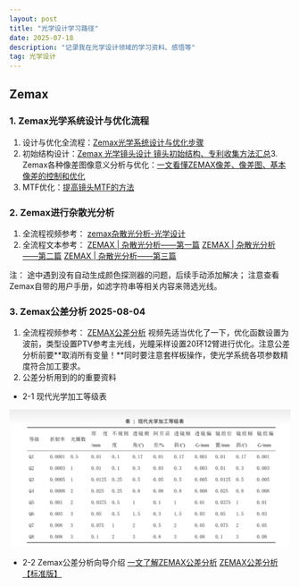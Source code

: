 ```yaml
---
layout: post
title: "光学设计学习路径"
date: 2025-07-18
description: "记录我在光学设计领域的学习资料、感悟等"
tag: 光学设计
---
```

 
## Zemax

### 1. Zemax光学系统设计与优化流程

1. 设计与优化全流程：[Zemax光学系统设计与优化步骤](https://blog.csdn.net/m0_49318917/article/details/140121381)
2. 初始结构设计：[Zemax 光学镜头设计 镜头初始结构、专利收集方法汇总](https://zhuanlan.zhihu.com/p/657223394)3. Zemax各种像差图像意义分析与优化：[一文看懂ZEMAX像差、像差图、基本像差的控制和优化](https://zhuanlan.zhihu.com/p/594043635)
4. MTF优化：[提高镜头MTF的方法](https://blog.csdn.net/m0_73216388/article/details/146316594?sharetype=blogdetail&sharerId=146316594&sharerefer=PC&sharesource=m0_73216388&spm=1011.2480.3001.8118)

### 2. Zemax进行杂散光分析

1. 全流程视频参考：
[zemax杂散光分析-光学设计](https://www.bilibili.com/video/BV1Na4y1m7rQ/?share_source=copy_web&vd_source=9deda46732f41d3fc899318ae2cfc91d)
2. 全流程文本参考：
[ZEMAX | 杂散光分析——第一篇](https://mp.weixin.qq.com/s?__biz=MzIxNzE5MDU4Mg==&mid=2650044930&idx=1&sn=b3452d984c0bb8fd87b4a01b0e1433d3&chksm=8ffd43dbb88acacdec3318e334233cadfb52a867c81086ae39c2dde4bdb137b0a94d4b6e552b&scene=21#wechat_redirect)
[ZEMAX | 杂散光分析——第二篇](https://zhuanlan.zhihu.com/p/517404466)
[ZEMAX | 杂散光分析——第三篇](https://zhuanlan.zhihu.com/p/520149384)

注：
途中遇到没有自动生成颜色探测器的问题，后续手动添加解决；
注意查看Zemax自带的用户手册，如滤字符串等相关内容来筛选光线。

### 3. Zemax公差分析 2025-08-04

1. 全流程视频参考：
[ZEMAX公差分析](https://www.bilibili.com/video/BV1Rs4y1a7k3/?spm_id_from=333.337.search-card.all.click&vd_source=17c76f50e9bc11bcc012c9e9fd0295d1)
视频先适当优化了一下，优化函数设置为波前，类型设置PTV参考主光线，光瞳采样设置20环12臂进行优化。注意公差分析前要**取消所有变量！**同时要注意套样板操作，使光学系统各项参数精度符合加工要求。
2. 公差分析用到的的重要资料

* 2-1 现代光学加工等级表

![](/images/posts/optics/现代光学加工等级表.png)

* 2-2 Zemax公差分析向导介绍
[一文了解ZEMAX公差分析](http://www.optzmx.com/thread-27117-1-1.html)
[ZEMAX公差分析【标准版】](https://blog.csdn.net/Ava_Aton/article/details/143114446)

<p> </p>

